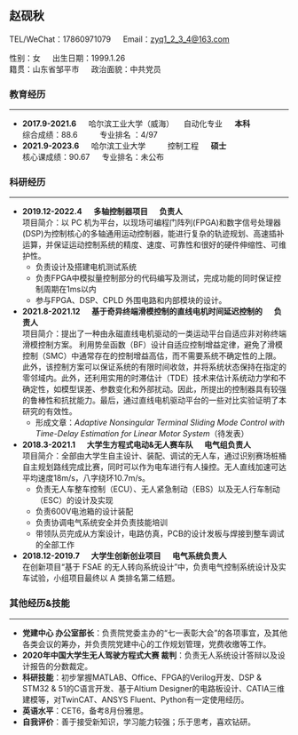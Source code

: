 ## 赵砚秋

TEL/WeChat：17860971079 &#8195; Email：zyq1_2_3_4@163.com

性别：女 &#8195; 出生日期：1999.1.26   
籍贯：山东省邹平市 &#8195;  政治面貌：中共党员

### 教育经历
*** 
- **2017.9-2021.6** &#8195; 哈尔滨工业大学（威海）&#8195; 自动化专业 &#8195; **本科**     
  综合成绩：88.6 &#8195; &#8195; 专业排名 ：4/97
- **2021.9-2023.6** &#8195; 哈尔滨工业大学 &#8195; &#8195; 控制工程 &#8195; **硕士**  
  核心课成绩：90.67 &#8195; 专业排名：未公布

### 科研经历
***

- **2019.12-2022.4 &#8195; 多轴控制器项目  &#8195; 负责人**  
项目简介：以 PC 机为平台，以现场可编程门阵列(FPGA)和数字信号处理器(DSP)为控制核心的多轴通用运动控制器，能进行复杂的轨迹规划、高速插补运算，并保证运动控制系统的精度、速度、可靠性和很好的硬件伸缩性、可维护性。  
  - 负责设计及搭建电机测试系统  
  - 负责FPGA中模拟量控制部分的代码编写及测试，完成功能的同时保证控制周期在1ms以内  
  - 参与FPGA、DSP、CPLD 外围电路和内部模块的设计。  
- **2021.8-2021.12 &#8195; 基于奇异终端滑模控制的直线电机时间延迟控制的  &#8195; 负责人**  
项目简介：提出了一种由永磁直线电机驱动的一类运动平台自适应非对称终端滑模控制方案。 利用势垒函数（BF）设计自适应控制增益定律，避免了滑模控制（SMC）中通常存在的控制增益高估，而不需要系统不确定性的上限。 此外，该控制方案可以保证系统的有限时间收敛，并将系统状态保持在指定的零邻域内。此外，还利用实用的时滞估计（TDE）技术来估计系统动力学和不确定性，如模型误差、参数变化和外部扰动。因此，所提出的控制器具有较强的鲁棒性和抗扰能力。最后，通过直线电机驱动平台的一些对比实验证明了本研究的有效性。  
  - 形成文章：*Adaptive Nonsingular Terminal Sliding Mode Control with Time-Delay Estimation for Linear Motor System*（待发表）
- **2018.3-2021.1   &#8195;  大学生方程式电动&无人赛车队 &#8195; 电气组负责人**  
项目简介：全部由大学生自主设计、装配、调试的无人车，通过识别赛场桩桶自主规划路线完成比赛，同时可以作为电车进行有人操控。无人直线加速可达平均速度18m/s，八字绕环10.7m/s。  
  - 负责无人车整车控制（ECU）、无人紧急制动（EBS）以及无人行车制动（ESC）的设计及实现  
  - 负责600V电池箱的设计装配
  - 负责协调电气系统安全并负责技能培训
  - 带领队员完成从方案设计，电路仿真，PCB的设计发板与焊接到整车调试的全部工作
- **2018.12-2019.7  &#8195;  大学生创新创业项目  &#8195;   电气系统负责人**  
在创新项目“基于 FSAE 的无人转向系统设计”中，负责电气控制系统设计及实车试验，小组项目最终以 A 类排名第二结题。

### 其他经历&技能
***

- **党建中心 办公室部长**：负责院党委主办的“七一表彰大会”的各项事宜，及其他各类会议的筹办，并负责院党建中心的工作规划管理，党费收缴等工作。
- **2020年中国大学生无人驾驶方程式大赛 裁判**：负责无人系统设计答辩以及设计报告的分数裁定。
- **科研技能**：初步掌握MATLAB、Office、FPGA的Verilog开发、DSP & STM32 & 51的C语言开发、基于Altium Designer的电路板设计、CATIA三维建模等，对TwinCAT、ANSYS Fluent、Python有一定使用经历。
- **英语水平**：CET6，备考8月份雅思。
- **自我评价**：善于接受新知识，学习能力较强；乐于思考，喜欢钻研。

